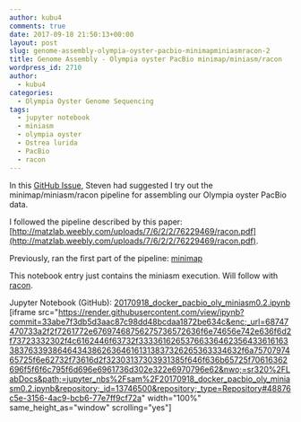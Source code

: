 ```yaml
---
author: kubu4
comments: true
date: 2017-09-18 21:50:13+00:00
layout: post
slug: genome-assembly-olympia-oyster-pacbio-minimapminiasmracon-2
title: Genome Assembly - Olympia oyster PacBio minimap/miniasm/racon
wordpress_id: 2710
author:
  - kubu4
categories:
  - Olympia Oyster Genome Sequencing
tags:
  - jupyter notebook
  - miniasm
  - olympia oyster
  - Ostrea lurida
  - PacBio
  - racon
---
```


In this [GitHub Issue](https://github.com/RobertsLab/project-olympia.oyster-genomic/issues/29), Steven had suggested I try out the minimap/miniasm/racon pipeline for assembling our Olympia oyster PacBio data.

I followed the pipeline described by this paper: [http://matzlab.weebly.com/uploads/7/6/2/2/76229469/racon.pdf](http://matzlab.weebly.com/uploads/7/6/2/2/76229469/racon.pdf).

Previously, ran the first part of the pipeline: [minimap](http://onsnetwork.org/kubu4/2017/09/07/genome-assembly-olympia-oyster-pacbio-minimapminiasmracon/)

This notebook entry just contains the miniasm execution. Will follow with [racon](http://onsnetwork.org/kubu4/2017/09/18/genome-assembly-olympia-oyster-pacbio-minimapminiasmracon-3/).

Jupyter Notebook (GitHub): [20170918_docker_pacbio_oly_miniasm0.2.ipynb](https://github.com/sr320/LabDocs/blob/master/jupyter_nbs/sam/20170918_docker_pacbio_oly_miniasm0.2.ipynb)
[iframe src="https://render.githubusercontent.com/view/ipynb?commit=33abe7f3db5d3aac87c98dd48bcdaa1872be634c&enc;_url=68747470733a2f2f7261772e67697468756275736572636f6e74656e742e636f6d2f73723332302f4c6162446f63732f333361626537663364623564336161633837633938646434386263646161313837326265363334632f6a7570797465725f6e62732f73616d2f32303137303931385f646f636b65725f70616362696f5f6f6c795f6d696e6961736d302e322e6970796e62&nwo;=sr320%2FLabDocs&path;=jupyter_nbs%2Fsam%2F20170918_docker_pacbio_oly_miniasm0.2.ipynb&repository;_id=13746500&repository;_type=Repository#48876c5e-3156-4ac9-bcb6-77e7ff9cf72a" width="100%" same_height_as="window" scrolling="yes"]
